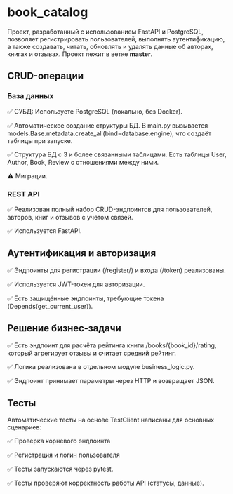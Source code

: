 # book_catalog
Проект, разработанный с использованием FastAPI и PostgreSQL, позволяет регистрировать пользователей, выполнять аутентификацию, а также создавать, читать, обновлять и удалять данные об авторах, книгах и отзывах. Проект лежит в ветке **master**.

## CRUD-операции
### База данных
✅ СУБД: Используете PostgreSQL (локально, без Docker).

✅ Автоматическое создание структуры БД. В main.py вызывается models.Base.metadata.create_all(bind=database.engine), что создаёт таблицы при запуске.

✅ Структура БД с 3 и более связанными таблицами. Есть таблицы User, Author, Book, Review с отношениями между ними.

⚠️ Миграции. 

### REST API
✅ Реализован полный набор CRUD-эндпоинтов для пользователей, авторов, книг и отзывов с учётом связей.

✅ Используется FastAPI.

## Аутентификация и авторизация
✅ Эндпоинты для регистрации (/register/) и входа (/token) реализованы.

✅ Используется JWT-токен для авторизации.

✅ Есть защищённые эндпоинты, требующие токена (Depends(get_current_user)).

## Решение бизнес-задачи
✅ Есть эндпоинт для расчёта рейтинга книги /books/{book_id}/rating, который агрегирует отзывы и считает средний рейтинг.

✅ Логика реализована в отдельном модуле business_logic.py.

✅ Эндпоинт принимает параметры через HTTP и возвращает JSON.

## Тесты
Автоматические тесты на основе TestClient написаны для основных сценариев:

✅ Проверка корневого эндпоинта

✅ Регистрация и логин пользователя

✅ Тесты запускаются через pytest.

✅ Тесты проверяют корректность работы API (статусы, данные).
